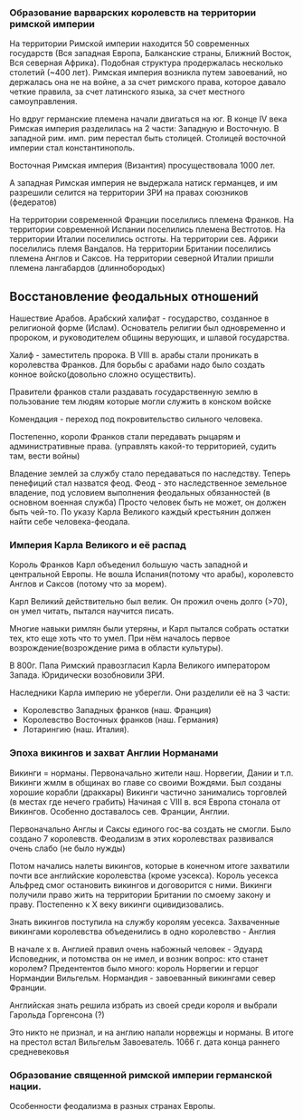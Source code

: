 ### Образование варварских королевств на территории римской империи

На территории Римской империи находится 50 современных государств (Вся западная Европа, Балканские страны, Ближний Восток, Вся северная Африка). Подобная структура продержалась несколько столетий (~400 лет). Римская империя возникла путем завоеваний, но держалась она не на войне, а за счет  римского права, которое давало четкие правила, 
за счет латинского языка, за счет местного самоуправления. 

Но вдруг германские племена начали двигаться на юг.
В конце IV века Римская империя разделилась на 2 части: Западную и Восточную. В западной рим. имп. рим перестал быть столицей. Столицей восточной империи стал константинополь. 

Восточная Римская империя (Византия) просуществовала 1000 лет.

А западная Римская империя не выдержала натиск германцев, и им разрешили селится на территории ЗРИ на правах союзников (федератов)

На территории современной Франции поселились племена Франков. На территории современной Испании поселились племена Вестготов. На территории Италии поселились остготы. На территории сев. Африки поселились племя Вандалов. На территории Британии поселились племена Англов и Саксов. На территории северной Италии пришли племена лангабардов (длиннобородых)

## Восстановление феодальных отношений

Нашествие Арабов.
Арабский халифат - государство, созданное в религионой форме (Ислам). Основатель религии был одновременно и пророком, и руководителем общины верующих, и шлавой государства.

Халиф - заместитель пророка. В VIII в. арабы стали проникать в королевства Франков.
Для борьбы с арабами надо было создать конное войско(довольно сложно осуществить). 

Правители франков стали раздавать государственную землю в пользование  тем людям которые могли служить в конском войске

Комендация - переход под покровительство сильного человека.

Постепенно, короли Франков стали передавать рыцарям и административные права. (управлять какой-то территорией, судить там, вести войны)

Владение землей за службу стало передаваться по наследству. Теперь пенефиций стал назватся феод. 
Феод - это наследственное земельное владение, под условием выполнения феодальных обязанностей (в основном военная служба)
Просто человек быть не может, он должен быть чей-то. По указу Карла Великого каждый крестьянин должен найти себе человека-феодала. 


### Империя Карла Великого и её распад

Король Франков Карл объеденил большую часть западной и центральной Европы. Не вошла Испания(потому что арабы), королевсто Англов и Саксов (потому что за морем).

Карл Великий действительно был велик. Он прожил очень долго (>70), он умел читать, пытался научится писать. 

Многие навыки римлян были утеряны, и Карл пытался собрать остатки тех, кто еще хоть что то умел. При нём началось первое возрождение(возрождение рима в области культуры).

В 800г. Папа Римский правозгласил Карла Великого императором Запада. Юридически возобновили ЗРИ.

Наследники Карла империю не уберегли. Они разделили её на 3 части:
- Королевство Западных франков (наш. Франция)
- Королевство Восточных франков (наш. Германия)
- Лотарингию (наш. Италия).

### Эпоха викингов и захват Англии Норманами 
Викинги = норманы.
Первоначально жители наш. Норвегии, Дании и т.п.
Викинги жмлм в общинах во главе со своими Вождями. Был созданы хорошие корабли (драккары)
Викинги частично занимались торговлей (в местах где нечего грабить)
Начиная с VIII в. вся Европа стонала от Викингов. Особенно доставалось сев. Франции, Англии.

Первоначально Англы и Саксы единого гос-ва создать не смогли. Было создано 7 королевств. Феодализм в этих королевствах развивался очень слабо (не было нужды)

Потом начались налеты викингов, которые в конечном итоге захватили почти все английские королевства (кроме уэсекса). Король уесекса Альфред смог остановить викингов и договорится с ними. Викинги получили право жить на территории Британии по смоему закону и праву. Постепенно к X веку викинги оцивидизовались.

Знать викингов поступила на службу королям уесекса. Захваченные викингами королевства объеденились в одно королевство - Англия

В начале x в. Англией правил очень набожный человек - Эдуард Исповедник, и потомства он не имел, и возник вопрос: кто станет королем?
Предентентов было много: король Норвегии и герцог Нормандии Вильгельм.
Нормандия - завоеванный викингами север Франции. 

Английская знать решила избрать из своей среди короля и выбрали Гарольда Горгенсона (?)

Это никто не признал, и на англию напали норвежцы и норманы. В итоге на престол встал Вильгельм Завоеватель. 
1066 г. дата конца раннего средневековья

### Образование священной римской империи германской нации.

Особенности феодализма в разных странах Европы. 